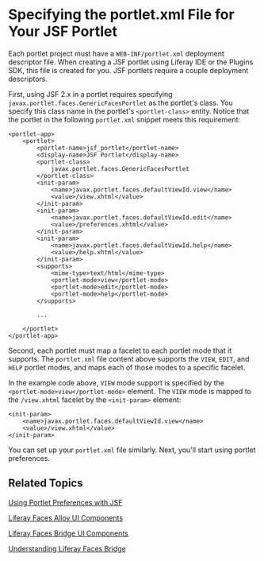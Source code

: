 # Specifying the portlet.xml File for Your JSF Portlet [](id=specifying-the-portlet-xml-file-for-your-jsf-portlet)

Each portlet project must have a `WEB-INF/portlet.xml` deployment descriptor
file. When creating a JSF portlet using Liferay IDE or the Plugins SDK, this
file is created for you. JSF portlets require a couple deployment descriptors. 

First, using JSF 2.x in a portlet requires specifying
`javax.portlet.faces.GenericFacesPortlet` as the portlet's class. You specify
this class name in the portlet's `<portlet-class>` entity. Notice that the
portlet in the following `portlet.xml` snippet meets this requirement: 

    <portlet-app>
        <portlet>
            <portlet-name>jsf_portlet</portlet-name>
            <display-name>JSF Portlet</display-name>
            <portlet-class>
                javax.portlet.faces.GenericFacesPortlet
            </portlet-class>
            <init-param>
                <name>javax.portlet.faces.defaultViewId.view</name>
                <value>/view.xhtml</value>
            </init-param>
            <init-param>
                <name>javax.portlet.faces.defaultViewId.edit</name>
                <value>/preferences.xhtml</value>
            </init-param>
            <init-param>
                <name>javax.portlet.faces.defaultViewId.help</name>
                <value>/help.xhtml</value>
            </init-param>
            <supports>
                <mime-type>text/html</mime-type>
                <portlet-mode>view</portlet-mode>
                <portlet-mode>edit</portlet-mode>
                <portlet-mode>help</portlet-mode>
            </supports>

            ...

        </portlet>
    </portlet-app>

Second, each portlet must map a facelet to each portlet mode that it supports.
The `portlet.xml` file content above supports the `VIEW`, `EDIT`, and `HELP`
portlet modes, and maps each of those modes to a specific facelet. 

In the example code above, `VIEW` mode support is specified by the
`<portlet-mode>view</portlet-mode>` element. The `VIEW` mode is mapped
to the `/view.xhtml` facelet by the `<init-param>` element:

    <init-param>
        <name>javax.portlet.faces.defaultViewId.view</name>
        <value>/view.xhtml</value>
    </init-param>

You can set up your `portlet.xml` file similarly. Next, you'll start using
portlet preferences. 

## Related Topics [](id=related-topics)

[Using Portlet Preferences with JSF](/develop/tutorials/-/knowledge_base/6-2/using-portlet-preferences-with-jsf)

[Liferay Faces Alloy UI Components](/develop/tutorials/-/knowledge_base/6-2/liferay-faces-alloy-ui-components)

[Liferay Faces Bridge UI Components](/develop/tutorials/-/knowledge_base/6-2/liferay-faces-bridge-ui-components)

[Understanding Liferay Faces Bridge](/develop/tutorials/-/knowledge_base/6-2/understanding-liferay-faces-bridge)
